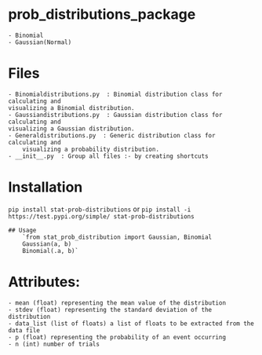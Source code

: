 # prob_distributions_package
	
    - Binomial
    - Gaussian(Normal)
    
# Files

	- Binomialdistributions.py  : Binomial distribution class for calculating and 
    visualizing a Binomial distribution.
    - Gaussiandistributions.py  : Gaussian distribution class for calculating and 
	visualizing a Gaussian distribution.
    - Generaldistributions.py  : Generic distribution class for calculating and 
		visualizing a probability distribution.
    - __init__.py  : Group all files :- by creating shortcuts

# Installation

`pip install stat-prob-distributions`
    or
    `pip install -i https://test.pypi.org/simple/ stat-prob-distributions`
    
    ## Usage
    	`from stat_prob_distribution import Gaussian, Binomial
        Gaussian(a, b)
        Binomial(.a, b)`
    
# Attributes:

	- mean (float) representing the mean value of the distribution
	- stdev (float) representing the standard deviation of the distribution
	- data_list (list of floats) a list of floats to be extracted from the data file
	- p (float) representing the probability of an event occurring
	- n (int) number of trials
